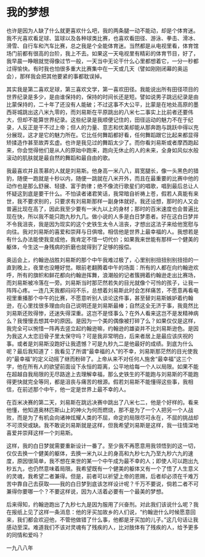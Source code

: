 # 我的梦想

<link href="../../../css/style.css" rel="stylesheet" type="text/css" />

<div class="p">

也许是因为人缺了什么就更喜欢什么吧，我的两条腿一动不能动，却是个体育迷。我不光喜欢看足球、篮球以及各种球类比赛，也喜欢看田径、游泳、拳击、滑冰、滑雪、自行车和汽车比赛，总之我是个全能体育迷。当然都是从电视里看，体育馆场门前都有很高的台阶，我上不去。如果这一天电视里有精彩的体育节目，好了，我早晨一睁眼就觉得像过节一般，一天当中无论干什么心里都想着它，一分一秒都过得愉快。有时我也怕很多重大比赛集中在一天或几天（譬如刚刚闭幕的奥运会），那样我会把其他要紧的事都耽误掉。

其实我是第二喜欢足球，第三喜欢文学，第一喜欢田径。我能说出所有田径项目的世界纪录是多少，是由谁保持的，保持的时间长还是短。譬如说男子跳远纪录是由比蒙保持的，二十年了还没有人能破；不过这事不大公平，比蒙是在地处高原的墨西哥城跳出这八米九零的，而刘易斯在平原跳出的八米七二事实上比前者还要伟大，但却不能算世界纪录。这些纪录是我顺便记住的，田径运动的魅力不在于纪录，人反正是干不过上帝；但人的力量、意志和优美却能从那奔跑与跳跃中得以充分展现，这才是它的魅力所在。它比任何舞蹈都好看，任何舞蹈跟它比起来都显得矫揉造作甚至故弄玄虚。也许是我见过的舞蹈太少了。而你看刘易斯或者摩西跑起来，你会觉得他们是从人的原始中跑来，跑向无休止的人的未来，全身如风似水般滚动的肌肤就是最自然的舞蹈和最自由的歌。

我最喜欢并且羡慕的人就是刘易斯。他身高一米八八，肩宽腿长，像一头黑色的猎豹，随便一跑就是十秒以内，随便一跳就在八米开外，而且在最重要的比赛中他的动作也是那么舒展、轻捷、富于韵律；绝不像流行歌星们的唱歌，唱到最后总让人怀疑这到底是要干什么。不怕读者诸君笑话，我常暗自祈祷上苍，假若人真能有来世，我不要求别的，只要求有刘易斯那样一副身体就好。我还设想，那时的人又会普遍比现在高了，因此我至少要有一米九以上的身材；那时的百米速度也会普遍比现在快，所以我不能只跑九秒九几。做小说的人多是白日梦患者。好在这白日梦并不令我沮丧，我是因为现实的这个史铁生太令人沮丧，才想出这法子来给他宽慰与向往。我对刘易斯的喜爱和崇拜与日俱增。相信他是世界上最幸福的人。我想若是有什么办法能使我变成他，我肯定不惜一切代价；如果我来世能有那样一个健美的躯体，今生这一身残病的折磨也就得到了足够的报偿。

奥运会上，约翰逊战胜刘易斯的那个中午我难过极了，心里别别扭扭别别扭扭的一直到晚上，夜里也没睡好觉。眼前老翻腾着中午的场面：所有的人都在向约翰逊欢呼，所有的旗帜和鲜花都向约翰逊挥舞，浪潮般的记者簇拥着约翰逊走出比赛场，而刘易斯被冷落在一旁。刘易斯当时那茫然若失的目光就像个可怜的孩子，让我一阵阵心疼。一连几天我都闷闷不乐，总想着刘易斯此时会怎样痛苦，不愿意再看电视里重播那个中午的比赛，不愿意听别人谈论这件事，甚至替刘易斯嫉妒着约翰逊，在心里找很多理由向自己说明还是刘易斯最棒；自然这全无济于事，我竟然比刘易斯还败得惨，还迷失得深重。这岂不是怪事么？在外人看来这岂不是发精神病么？我慢慢去想其中的原因。是因为一个美的偶像被打碎了么？如果仅仅是这样，我完全可以惋惜一阵再去竖立起约翰逊嘛，约翰逊的雄姿并不比刘易斯逊色。是因为我这人太恋旧骨子里太保守吗？可是我非常明白，后来者居上是最应该庆祝的事。或者是刘易斯没跑好让我遗憾？可是九秒九二是他最好的成绩。到底为什么呢？最后我知道了：我看见了所谓“最幸福的人”的不幸，刘易斯那茫然的目光使我的“最幸福”的定义动摇了继而粉碎了。上帝从来不对任何人施舍“最幸福”这三个字，他在所有人的欲望前面设下永恒的距离，公平地给每一个人以局限。如果不能在超越自我局限的无尽路途上去理解幸福，那么史铁生的不能跑与刘易斯的不能跑得更快就完全等同，都是沮丧与痛苦的根源。假若刘易斯不能懂得这些事，我相信，在前述那个中午，他一定是世界上最不幸的人。

在百米决赛的第二天，刘易斯在跳远决赛中跳出了八米七二，他是个好样的。看来他懂，他知道奥林匹斯山上的神火为何而燃烧，那不是为了一个人把另一个人战败，而是为了有机会向诸神炫耀人类的不屈，命定的局限尽可永在，不屈的挑战却不可须臾或缺。我不敢说刘易斯就是这样，但我希望刘易斯是这样，我一往情深地喜爱并崇拜这样一个刘易斯。

这样，我的白日梦就需要重新设计一番了。至少我不再愿意用我领悟到的这一切，仅仅去换一个健美的躯体，去换一米九以上的身高和九秒七九乃至九秒六九的速度，原因很简单，我不想在来世的某一个中午成为最不幸的人；即使人可以跑出九秒五九，也仍然意味着局限。我希望既有一个健美的躯体又有一个了悟了人生意义的灵魂，我希望二者兼得。但是，前者可以祈望上帝的恩赐，后者却必须在千难万苦中靠自己去获取——我的白日梦到底该怎样设计呢？千万不要说，倘若二者不可兼得你要哪一个？不要这样说，因为人活着必要有一个最美的梦想。

后来得知，约翰逊跑出了九秒七九是因为服用了兴奋剂。对此我们该说什么呢？我在报纸上见了这样一条消息：他的牙买加故乡的人们说，“约翰逊什么时候愿意回来，我们都会欢迎他，不管他做错了什么事，他都是牙买加的儿子。”这几句话让我感动至深。难道我们不该对灵魂有了残疾的人，比对肢体有了残疾的人，给予更多的同情和爱吗？

一九八八年
